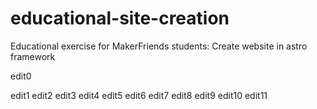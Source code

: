 # educational-site-creation
Educational exercise for MakerFriends students: Create website in astro framework

edit0

edit1
edit2
edit3
edit4
edit5
edit6
edit7
edit8
edit9
edit10
edit11
